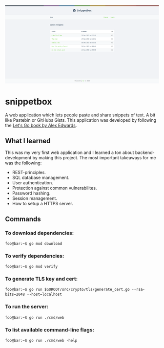 ![plot](./img/Project_img.png)

# snippetbox

A web application which lets people paste and share snippets of text. A bit like Pastebin or GitHubs Gists.
This application was developed by following the [Let's Go book by Alex Edwards](https://lets-go.alexedwards.net/).

## What I learned

This was my very first web application and I learned a ton about backend-development by making this project.
The most important takeaways for me was the following:

- REST-principles.
- SQL database management.
- User authentication.
- Protection against common vulnerabilites.
- Password hashing.
- Session management.
- How to setup a HTTPS server.

## Commands

### To download dependencies:

```console
foo@bar:~$ go mod download
```

### To verify dependencies:

```console
foo@bar:~$ go mod verify
```

### To generate TLS key and cert:

```console
foo@bar:~$ go run $GOROOT/src/crypto/tls/generate_cert.go --rsa-bits=2048 --host=localhost

```

### To run the server:

```console
foo@bar:~$ go run ./cmd/web
```

### To list available command-line flags:

```console
foo@bar:~$ go run ./cmd/web -help
```
